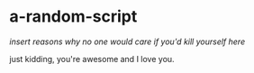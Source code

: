 # a-random-script

*insert reasons why no one would care if you'd kill yourself here*

just kidding, you're awesome and I love you.
